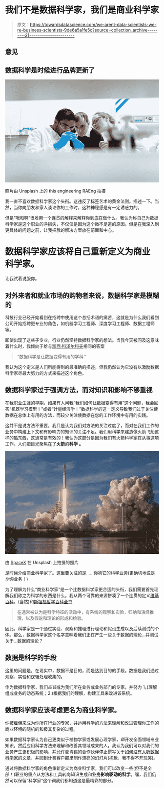 # 我们不是数据科学家，我们是商业科学家

> 原文：<https://towardsdatascience.com/we-arent-data-scientists-we-re-business-scientists-9de6a5a1fe5c?source=collection_archive---------21----------------------->

## 意见

## 数据科学是时候进行品牌更新了

![](img/87fa161e5873c89e6512e80a78684410.png)

照片由 Unsplash 上的 this engineering RAEng 拍摄

我一直不喜欢数据科学家这个头衔。这违反了标签艺术的黄金法则。描述一下。当然，当你向朋友和家人谈论你的工作时，这种神秘感是有一定诱惑力的。

但是“哦和啊”很难用一个连贯的解释来解释你到底在做什么。我认为称自己为数据科学家是这个职业的净损失，不仅仅是因为这个微不足道的原因。但是在我深入到更具体的问题之前，让我把我的解决方案放在前面和中心。

# 数据科学家应该将自己重新定义为**商业科学家**。

让我试着说服你。

## 对外来者和就业市场的购物者来说，数据科学家是模糊的

科技行业已经开始看到在招聘中使用这个总括术语的痛苦，这就是为什么我们看到公司开始招聘更专业的角色，如机器学习工程师、深度学习工程师、数据工程师等。

即使出现了这些子专业，行业仍然坚持数据科学家的想法。当我今天被问及这意味着什么时，我倾向于给与[凯西·科泽尔科夫](https://medium.com/hackernoon/what-on-earth-is-data-science-eb1237d8cb37)相同的答案

> "数据科学是让数据变得有用的学科."

我认为这个定义是人们所能得到的最准确的描述，但我仍然认为它没有以激励数据科学家尽最大努力的方式来描述这个角色。

## 数据科学家过于强调方法，而对知识和影响不够重视

在我职业生涯的早期，如果有人问我“我们如何让数据变得有用”这个问题，我会回答“机器学习模型！”或者“计量经济学！”数据科学的这一定义导致我们过于关注使数据在总体上有用的方法，而较少关注使数据在您的工作环境中有用的实践。

这并不是说方法不重要，我只是认为我们对方法的关注过度了，而对在我们工作的业务中构建上下文和有影响力的知识的关注不足。我们用科学来建造像火箭飞船这样的酷东西，这通常是有效的！我认为这部分是因为我们有火箭科学家在从事这项工作。人们把目光聚焦在了**火箭**的**科学** **。**

![](img/f5f6373003e06d70cfb9af8495e5e1fc.png)

由 [SpaceX](https://unsplash.com/@spacex) 在 Unsplash 上拍摄的照片

是时候介绍商业科学家了。这里要关注的是……你猜它的科学业务(更确切地说是*你的*业务！)

为了理解为什么“商业科学家”是一个比数据科学家更合适的头衔，我们需要首先理解我们称之为科学的东西是什么。我从两个可靠的来源拼凑了一个连贯的定义[维基百科](https://en.wikipedia.org/wiki/Science)，(当然)和[斯坦福哲学百科全书](https://plato.stanford.edu/entries/scientific-method/)

> 在通常被认为是科学特征的活动中，有系统的观察和实验，归纳和演绎推理，以及假说和理论的形成和检验。

因此，科学家是一个通过实验、观察和推理进行理论和假设生成以及后续测试的个体。那么，数据科学家这个名字意味着我们正在产生一些关于数据的理论…并测试关于…数据的理论？

## 数据是科学的手段

这里的问题是，在现实中，数据不是目的，而是达到目的的手段。数据是我们通过观察、实验和逻辑处理收集的。

作为数据科学家，我们*应该*成为我们所在业务或业务部门的专家，并努力 1。)理解组成业务的动态系统；2.)根据我们的理解，构建工具来改进该系统。

## 数据科学家应该考虑更名为商业科学家。

你被雇佣来成为你所在行业的专家，并运用科学的方法来理解和改进管理你工作的商业环境的随机的和极其复杂的过程。

如果数据科学家认为自己更类似于植物学家或发展心理学家，*即*开发全面领域专业知识，然后应用科学方法来理解和改善其领域成果的人，我认为我们可以对我们的业务产生更积极的影响，并允许麦肯锡的合作伙伴停止撰写关于[如何没有人听数据科学家](https://www.mckinsey.com/business-functions/mckinsey-digital/our-insights/digital-blog/are-you-the-brilliant-data-scientist-no-one-listens-to#)的文章，并回到计费客户那里制作漂亮的幻灯片(抱歉，我不得不开玩笑)。

通过将数据科学家的角色重新定义为商业科学家，我们可以改变一些(但不是全部！)职业的重点从方法和工具转向知识生成和**业务影响驱动的科学**。嘿，我们仍然可以保留“科学家”这个词我们都知道这是最精彩的部分。